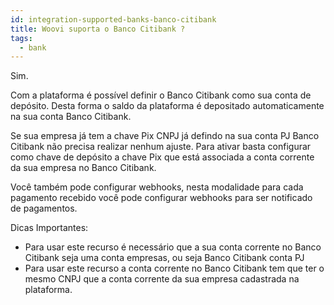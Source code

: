 ```yaml
---
id: integration-supported-banks-banco-citibank
title: Woovi suporta o Banco Citibank ?
tags:
  - bank
---
```


Sim.

Com a plataforma é possível definir o Banco Citibank como sua conta de depósito. Desta forma o saldo da plataforma é depositado automaticamente na sua conta Banco Citibank.

Se sua empresa já tem a chave Pix CNPJ já defindo na sua conta PJ Banco Citibank não precisa realizar nenhum ajuste. Para ativar basta configurar como chave de depósito a chave Pix que está associada a conta corrente da sua empresa no Banco Citibank.

Você também pode configurar webhooks, nesta modalidade para cada pagamento recebido você pode configurar webhooks para ser notificado de pagamentos.

Dicas Importantes:

- Para usar este recurso é necessário que a sua conta corrente no Banco Citibank seja uma conta empresas, ou seja Banco Citibank conta PJ
- Para usar este recurso a conta corrente no Banco Citibank tem que ter o mesmo CNPJ que a conta corrente da sua empresa cadastrada na plataforma.
